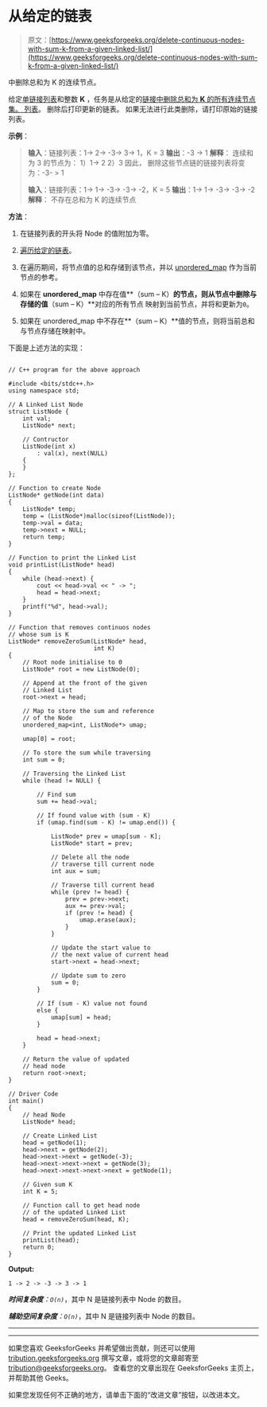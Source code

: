 # 从给定的链表

> 原文：[https://www.geeksforgeeks.org/delete-continuous-nodes-with-sum-k-from-a-given-linked-list/](https://www.geeksforgeeks.org/delete-continuous-nodes-with-sum-k-from-a-given-linked-list/)

中删除总和为 K 的连续节点。

给定[单链接列表](https://www.geeksforgeeks.org/data-structures/linked-list/singly-linked-list/)和整数 **K** ，任务是从给定的[链接中删除总和为 **K** 的所有连续节点集。 列表](http://www.geeksforgeeks.org/data-structures/linked-list/)。 删除后打印更新的链表。 如果无法进行此类删除，请打印原始的链接列表。

**示例**：

> **输入**：链接列表：1-> 2-> -3-> 3-> 1，K = 3
> **输出**：-3 -> 1
> **解释**：
> 连续和为 3 的节点为：
> 1）1-> 2
> 2）3
> 因此， 删除这些节点链的链接列表将变为：-3- > 1
> 
> **输入**：链接列表：1-> 1-> -3-> -3-> -2，K = 5
> **输出**：1-> 1-> -3-> -3-> -2
> **解释**：
> 不存在总和为 K 的连续节点

**方法**：

1.  在链接列表的开头将 Node 的值附加为零。

2.  [遍历给定的链表](https://www.geeksforgeeks.org/recursive-insertion-and-traversal-linked-list/)。

3.  在遍历期间，将节点值的总和存储到该节点，并以 [unordered_map](http://www.geeksforgeeks.org/unordered_map-in-stl-and-its-applications/) 作为当前节点的参考。

4.  如果在 **unordered_map** 中存在值**（sum – K）**的节点，则从节点中删除与存储的值**（sum – K）**对应的所有节点 映射到当前节点，并将和更新为`0`。

5.  如果在 unordered_map 中不存在**（sum – K）**值的节点，则将当前总和与节点存储在映射中。

下面是上述方法的实现：

```

// C++ program for the above approach 

#include <bits/stdc++.h> 
using namespace std; 

// A Linked List Node 
struct ListNode { 
    int val; 
    ListNode* next; 

    // Contructor 
    ListNode(int x) 
        : val(x), next(NULL) 
    { 
    } 
}; 

// Function to create Node 
ListNode* getNode(int data) 
{ 
    ListNode* temp; 
    temp = (ListNode*)malloc(sizeof(ListNode)); 
    temp->val = data; 
    temp->next = NULL; 
    return temp; 
} 

// Function to print the Linked List 
void printList(ListNode* head) 
{ 
    while (head->next) { 
        cout << head->val << " -> "; 
        head = head->next; 
    } 
    printf("%d", head->val); 
} 

// Function that removes continuos nodes 
// whose sum is K 
ListNode* removeZeroSum(ListNode* head, 
                        int K) 
{ 
    // Root node initialise to 0 
    ListNode* root = new ListNode(0); 

    // Append at the front of the given 
    // Linked List 
    root->next = head; 

    // Map to store the sum and reference 
    // of the Node 
    unordered_map<int, ListNode*> umap; 

    umap[0] = root; 

    // To store the sum while traversing 
    int sum = 0; 

    // Traversing the Linked List 
    while (head != NULL) { 

        // Find sum 
        sum += head->val; 

        // If found value with (sum - K) 
        if (umap.find(sum - K) != umap.end()) { 

            ListNode* prev = umap[sum - K]; 
            ListNode* start = prev; 

            // Delete all the node 
            // traverse till current node 
            int aux = sum; 

            // Traverse till current head 
            while (prev != head) { 
                prev = prev->next; 
                aux += prev->val; 
                if (prev != head) { 
                    umap.erase(aux); 
                } 
            } 

            // Update the start value to 
            // the next value of current head 
            start->next = head->next; 

            // Update sum to zero 
            sum = 0; 
        } 

        // If (sum - K) value not found 
        else { 
            umap[sum] = head; 
        } 

        head = head->next; 
    } 

    // Return the value of updated 
    // head node 
    return root->next; 
} 

// Driver Code 
int main() 
{ 
    // head Node 
    ListNode* head; 

    // Create Linked List 
    head = getNode(1); 
    head->next = getNode(2); 
    head->next->next = getNode(-3); 
    head->next->next->next = getNode(3); 
    head->next->next->next->next = getNode(1); 

    // Given sum K 
    int K = 5; 

    // Function call to get head node 
    // of the updated Linked List 
    head = removeZeroSum(head, K); 

    // Print the updated Linked List 
    printList(head); 
    return 0; 
} 

```

**Output:**

```
1 -> 2 -> -3 -> 3 -> 1

```

***时间复杂度**：`O(n)`*，其中 N 是链​​接列表中 Node 的数目。

***辅助空间复杂度**：`O(n)`*，其中 N 是链​​接列表中 Node 的数目。



* * *

* * *

如果您喜欢 GeeksforGeeks 并希望做出贡献，则还可以使用 [tribution.geeksforgeeks.org](https://contribute.geeksforgeeks.org/) 撰写文章，或将您的文章邮寄至 tribution@geeksforgeeks.org。 查看您的文章出现在 GeeksforGeeks 主页上，并帮助其他 Geeks。

如果您发现任何不正确的地方，请单击下面的“改进文章”按钮，以改进本文。